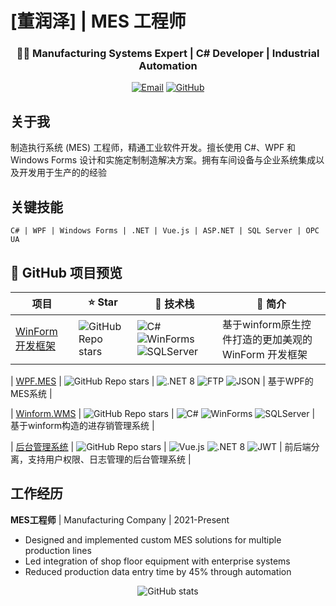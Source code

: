 # [董润泽] | MES 工程师

<div align="center">
  <h3>👨‍💻 Manufacturing Systems Expert | C# Developer | Industrial Automation</h3>
  
  [![Email](https://img.shields.io/badge/Email-Contact-blue?style=flat-square&logo=gmail)](mailto:1749492810@qq.com)
  [![GitHub](https://img.shields.io/badge/GitHub-Follow-blue?style=flat-square&logo=github)](https://github.com/baitianbt)
</div>

## 关于我


制造执行系统 (MES) 工程师，精通工业软件开发。擅长使用 C#、WPF 和 Windows Forms 设计和实施定制制造解决方案。拥有车间设备与企业系统集成以及开发用于生产的的经验

## 关键技能

```
C# | WPF | Windows Forms | .NET | Vue.js | ASP.NET | SQL Server | OPC UA
```


## 📌 GitHub 项目预览

| 项目 | ⭐ Star | 🧰 技术栈 | 📄 简介 |
|------|--------|-----------|--------|
| [WinForm 开发框架](https://github.com/baitianbt/GC-MES) | ![GitHub Repo stars](https://img.shields.io/github/stars/baitianbt/GC-MES?style=social) | ![C#](https://img.shields.io/badge/C%23-239120?style=flat-square&logo=c-sharp&logoColor=white) ![WinForms](https://img.shields.io/badge/WinForms-0078D6?style=flat-square&logo=windows&logoColor=white) ![SQLServer](https://img.shields.io/badge/SQL%20Server-CC2927?style=flat-square&logo=microsoftsqlserver&logoColor=white) | 基于winform原生控件打造的更加美观的WinForm 开发框架 |

| [WPF.MES](https://github.com/baitianbt/MES_WPF) | ![GitHub Repo stars](https://img.shields.io/github/stars/baitianbt/MES_WPF?style=social) | ![.NET 8](https://img.shields.io/badge/.NET_8-5C2D91?style=flat-square&logo=dotnet&logoColor=white) ![FTP](https://img.shields.io/badge/FTP-003B57?style=flat-square&logo=codeberg&logoColor=white) ![JSON](https://img.shields.io/badge/JSON-000?style=flat-square&logo=json&logoColor=white) | 基于WPF的MES系统 |

| [Winform.WMS](https://github.com/baitianbt/WMS.Winform) | ![GitHub Repo stars](https://img.shields.io/github/stars/baitianbt/WMS.Winform?style=social) | ![C#](https://img.shields.io/badge/C%23-239120?style=flat-square&logo=c-sharp&logoColor=white) ![WinForms](https://img.shields.io/badge/WinForms-0078D6?style=flat-square&logo=windows&logoColor=white) ![SQLServer](https://img.shields.io/badge/SQL%20Server-CC2927?style=flat-square&logo=microsoftsqlserver&logoColor=white) | 基于winform构造的进存销管理系统 |

| [后台管理系统](https://github.com/yourusername/vue-net-admin) | ![GitHub Repo stars](https://img.shields.io/github/stars/yourusername/vue-net-admin?style=social) | ![Vue.js](https://img.shields.io/badge/Vue3-4FC08D?style=flat-square&logo=vue.js&logoColor=white) ![.NET 8](https://img.shields.io/badge/.NET_8-5C2D91?style=flat-square&logo=dotnet&logoColor=white) ![JWT](https://img.shields.io/badge/JWT-black?style=flat-square&logo=jsonwebtokens&logoColor=white) | 前后端分离，支持用户权限、日志管理的后台管理系统 |


## 工作经历

**MES工程师** | Manufacturing Company | 2021-Present
- Designed and implemented custom MES solutions for multiple production lines
- Led integration of shop floor equipment with enterprise systems
- Reduced production data entry time by 45% through automation


<div align="center">
  
  ![GitHub stats](https://github-readme-stats.vercel.app/api?username=baitianbt&show_icons=true&theme=default&hide_border=true)
  
</div>

<!-- Replace 'yourusername' with your actual GitHub username -->
<!-- Replace all placeholder text with your actual information --> 
